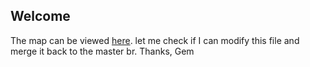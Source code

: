 ## Welcome

The map can be viewed [here](https://githubschool.github.io/open-enrollment-classes-introduction-to-github/).
let me check if I can modify this file and merge it back to the master br.
Thanks,
Gem
